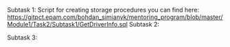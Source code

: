 Subtask 1: 
	Script for creating storage procedures you can find here: https://gitpct.epam.com/bohdan_simianyk/mentoring_program/blob/master/Module1/Task2/Subtask1/GetDriverInfo.sql
Subtask 2: 
	
Subtask 3: 
	